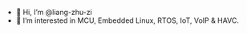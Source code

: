 - 👋 Hi, I’m @liang-zhu-zi
- 👀 I’m interested in MCU, Embedded Linux, RTOS, IoT, VoIP & HAVC. 

<!---
liang-zhu-zi/liang-zhu-zi is a ✨ special ✨ repository because its `README.md` (this file) appears on your GitHub profile.
You can click the Preview link to take a look at your changes.
--->
